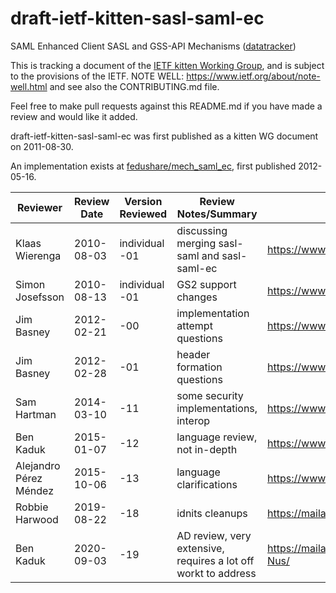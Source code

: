 # draft-ietf-kitten-sasl-saml-ec
SAML Enhanced Client SASL and GSS-API Mechanisms ([datatracker](https://datatracker.ietf.org/doc/draft-ietf-kitten-sasl-saml-ec/))

This is tracking a document of the [IETF kitten Working Group](https://datatracker.ietf.org/wg/kitten), and is subject to the provisions of the IETF. NOTE WELL: https://www.ietf.org/about/note-well.html and see also the CONTRIBUTING.md file.

Feel free to make pull requests against this README.md if you have made a review and would like it added.

draft-ietf-kitten-sasl-saml-ec was first published as a kitten WG document on 2011-08-30.

An implementation exists at [fedushare/mech\_saml\_ec](https://github.com/fedushare/mech_saml_ec), first published 2012-05-16.

| Reviewer               | Review Date | Version Reviewed | Review Notes/Summary                                           | Link to Review                                                            |
|------------------------|-------------|------------------|----------------------------------------------------------------|---------------------------------------------------------------------------|
| Klaas Wierenga         | 2010-08-03  | individual -01   | discussing merging sasl-saml and sasl-saml-ec                  | https://www.ietf.org/mail-archive/web/kitten/current/msg01900.html        |
| Simon Josefsson        | 2010-08-13  | individual -01   | GS2 support changes                                            | https://www.ietf.org/mail-archive/web/kitten/current/msg01934.html        |
| Jim Basney             | 2012-02-21  | -00              | implementation attempt questions                               | https://www.ietf.org/mail-archive/web/kitten/current/msg02954.html        |
| Jim Basney             | 2012-02-28  | -01              | header formation questions                                     | https://www.ietf.org/mail-archive/web/kitten/current/msg02960.html        |
| Sam Hartman            | 2014-03-10  | -11              | some security implementations, interop                         | https://www.ietf.org/mail-archive/web/kitten/current/msg04623.html        |
| Ben Kaduk              | 2015-01-07  | -12              | language review, not in-depth                                  | https://www.ietf.org/mail-archive/web/kitten/current/msg05251.html        |
| Alejandro Pérez Méndez | 2015-10-06  | -13              | language clarifications                                        | https://www.ietf.org/mail-archive/web/kitten/current/msg05864.html        |
| Robbie Harwood         | 2019-08-22  | -18              | idnits cleanups                                                | https://mailarchive.ietf.org/arch/msg/kitten/K8nVy8ptRDHSUU_Qmhapf2zfq6o  |
| Ben Kaduk              | 2020-09-03  | -19              | AD review, very extensive, requires a lot off workt to address | https://mailarchive.ietf.org/arch/msg/kitten/dNOr3BnynNrSevKxL-DI7uQ-Nus/ |
